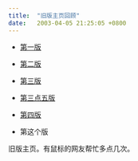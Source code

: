 ```yaml
---
title:  "旧版主页回顾"
date:   2003-04-05 21:25:05 +0800
---
```


* [第一版](oldhomepage1/index.htm)

* [第二版](oldhomepage2/index.htm)

* [第三版](javascript:;)

* [第三点五版](javascript:;)

* [第四版](oldhomepage4/index.htm)

* 第这个版

旧版主页。有鼠标的网友帮忙多点几次。  

